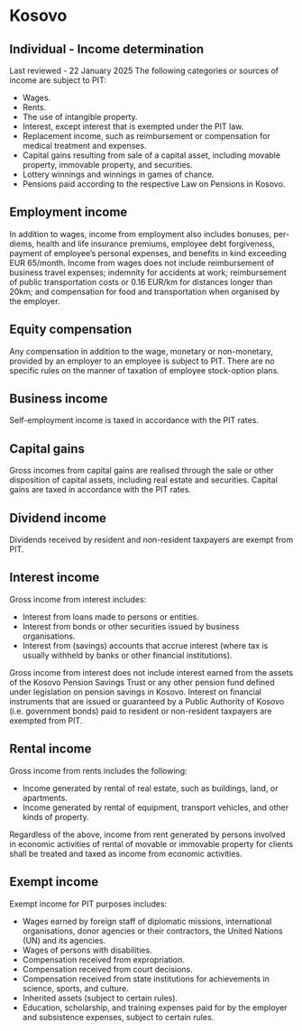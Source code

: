 # Kosovo
## Individual - Income determination
Last reviewed - 22 January 2025
The following categories or sources of income are subject to PIT:
  * Wages.
  * Rents.
  * The use of intangible property.
  * Interest, except interest that is exempted under the PIT law.
  * Replacement income, such as reimbursement or compensation for medical treatment and expenses.
  * Capital gains resulting from sale of a capital asset, including movable property, immovable property, and securities.
  * Lottery winnings and winnings in games of chance.
  * Pensions paid according to the respective Law on Pensions in Kosovo. 


## Employment income
In addition to wages, income from employment also includes bonuses, per-diems, health and life insurance premiums, employee debt forgiveness, payment of employee’s personal expenses, and benefits in kind exceeding EUR 65/month.
Income from wages does not include reimbursement of business travel expenses; indemnity for accidents at work; reimbursement of public transportation costs or 0.16 EUR/km for distances longer than 20km; and compensation for food and transportation when organised by the employer.
## Equity compensation
Any compensation in addition to the wage, monetary or non-monetary, provided by an employer to an employee is subject to PIT. There are no specific rules on the manner of taxation of employee stock-option plans.
## Business income
Self-employment income is taxed in accordance with the PIT rates.
## Capital gains
Gross incomes from capital gains are realised through the sale or other disposition of capital assets, including real estate and securities.
Capital gains are taxed in accordance with the PIT rates.
## Dividend income
Dividends received by resident and non-resident taxpayers are exempt from PIT.
## Interest income
Gross income from interest includes:
  * Interest from loans made to persons or entities.
  * Interest from bonds or other securities issued by business organisations.
  * Interest from (savings) accounts that accrue interest (where tax is usually withheld by banks or other financial institutions).


Gross income from interest does not include interest earned from the assets of the Kosovo Pension Savings Trust or any other pension fund defined under legislation on pension savings in Kosovo.
Interest on financial instruments that are issued or guaranteed by a Public Authority of Kosovo (i.e. government bonds) paid to resident or non-resident taxpayers are exempted from PIT.
## Rental income
Gross income from rents includes the following:
  * Income generated by rental of real estate, such as buildings, land, or apartments.
  * Income generated by rental of equipment, transport vehicles, and other kinds of property.


Regardless of the above, income from rent generated by persons involved in economic activities of rental of movable or immovable property for clients shall be treated and taxed as income from economic activities.
## Exempt income
Exempt income for PIT purposes includes:
  * Wages earned by foreign staff of diplomatic missions, international organisations, donor agencies or their contractors, the United Nations (UN) and its agencies.
  * Wages of persons with disabilities.
  * Compensation received from expropriation.
  * Compensation received from court decisions.
  * Compensation received from state institutions for achievements in science, sports, and culture.
  * Inherited assets (subject to certain rules).
  * Education, scholarship, and training expenses paid for by the employer and subsistence expenses, subject to certain rules.


